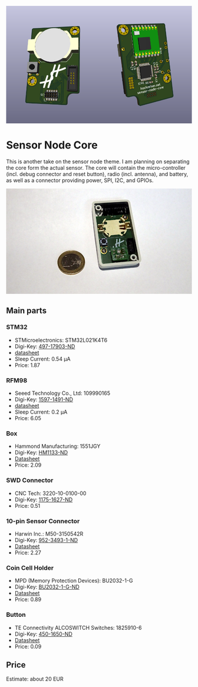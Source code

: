 ![kicad rendering of the sensor node core](pictures/sensor-node-core_rendering.png)

# Sensor Node Core

This is another take on the sensor node theme.
I am planning on separating the core form the actual sensor.
The core will contain the micro-controller (incl. debug connector and reset button), radio (incl. antenna), and battery, as well as a connector providing power, SPI, I2C, and GPIOs.

![sensor node core mounted in a plastic box with sensor](pictures/sensor-node-core_mounted_sensor.jpg)

## Main parts

### STM32
  * STMicroelectronics: STM32L021K4T6
  * Digi-Key: [497-17903-ND](https://www.digikey.de/product-detail/de/stmicroelectronics/STM32L021K4T6/497-17903-ND)
  * [datasheet](http://www.st.com/content/ccc/resource/technical/document/datasheet/86/a6/5f/95/33/50/4e/d6/DM00206858.pdf/files/DM00206858.pdf/jcr:content/translations/en.DM00206858.pdf)
  * Sleep Current: 0.54 µA
  * Price: 1.87

### RFM98
  * Seeed Technology Co., Ltd: 109990165
  * Digi-Key: [1597-1491-ND](https://www.digikey.de/product-detail/de/seeed-technology-co-ltd/109990165/1597-1491-ND)
  * [datasheet](https://github.com/SeeedDocument/RFM95-98_LoRa_Module/blob/master/RFM95_96_97_98_DataSheet.pdf)
  * Sleep Current: 0.2 µA
  * Price: 6.05

### Box
  * Hammond Manufacturing: 1551JGY
  * Digi-Key: [HM1133-ND](https://www.digikey.de/product-detail/de/hammond-manufacturing/1551JGY/HM1133-ND/2094871)
  * [Datasheet](http://www.hammondmfg.com/pdf/1551J.pdf)
  * Price: 2.09

### SWD Connector
  * CNC Tech: 3220-10-0100-00
  * Digi-Key: [1175-1627-ND](https://www.digikey.de/product-detail/en/cnc-tech/3220-10-0100-00/1175-1627-ND/3883661)
  * Price: 0.51

### 10-pin Sensor Connector
  * Harwin Inc.: M50-3150542R
  * Digi-Key: [952-3493-1-ND](https://www.digikey.de/product-detail/en/harwin-inc/M50-3150542R/952-3493-1-ND/6797677)
  * [Datasheet](https://cdn.harwin.com/pdfs/M50-315R.pdf)
  * Price: 2.27

### Coin Cell Holder
  * MPD (Memory Protection Devices): BU2032-1-G
  * Digi-Key: [BU2032-1-G-ND](https://www.digikey.de/product-detail/en/mpd-memory-protection-devices/BU2032-1-G/BU2032-1-G-ND/2439519)
  * [Datasheet](http://www.memoryprotectiondevices.com/datasheets/BU2032-1-G-datasheet.pdf)
  * Price: 0.89

### Button
  * TE Connectivity ALCOSWITCH Switches: 1825910-6
  * Digi-Key: [450-1650-ND](https://www.digikey.de/product-detail/en/te-connectivity-alcoswitch-switches/1825910-6/450-1650-ND/1632536)
  * [Datasheet](https://www.te.com/commerce/DocumentDelivery/DDEController?Action=srchrtrv&DocNm=1825910&DocType=Customer+Drawing&DocLang=English)
  * Price: 0.09

## Price

Estimate: about 20 EUR
